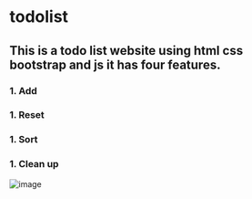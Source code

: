 # todolist

<h2>This is a todo list website using html css bootstrap and js it has four features.</h2>

<h3>1. Add </h3>
<h3>1. Reset </h3>
<h3>1. Sort </h3>
<h3>1. Clean up </h3>

![image](https://github.com/ashishshinde0901/todo_list/assets/67376699/fb33ba53-7cde-491c-8a1f-9ce6c1a6842e)
